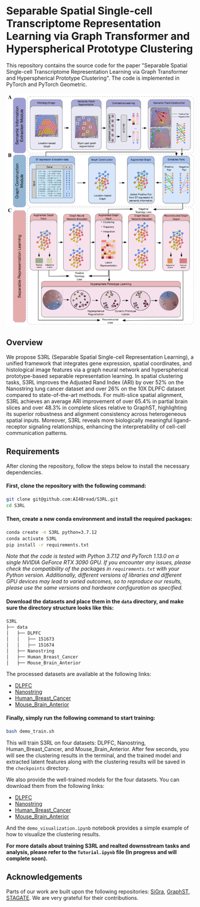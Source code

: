 # Separable Spatial Single-cell Transcriptome Representation Learning via Graph Transformer and Hyperspherical Prototype Clustering
This repository contains the source code for the paper "Separable Spatial Single-cell Transcriptome Representation Learning via Graph Transformer and Hyperspherical Prototype Clustering". The code is implemented in PyTorch and PyTorch Geometric.

![S3RL](./figs/overview.png)
## Overview
We propose S3RL (Separable Spatial Single-cell Representation Learning), a unified framework that integrates gene expression, spatial coordinates, and histological image features via a graph neural network and hyperspherical prototype-based separable representation learning. In spatial clustering tasks, S3RL improves the Adjusted Rand Index (ARI) by over 52\% on the Nanostring lung cancer dataset and over 26\% on the 10X DLPFC dataset compared to state-of-the-art methods. For multi-slice spatial alignment, S3RL achieves an average ARI improvement of over 65.4\% in partial brain slices and over 48.3\% in complete slices relative to GraphST, highlighting its superior robustness and alignment consistency across heterogeneous spatial inputs. Moreover, S3RL reveals more biologically meaningful ligand-receptor signaling relationships, enhancing the interpretability of cell-cell communication patterns.


## Requirements
After cloning the repository, follow the steps below to install the necessary dependencies. 
#### First, clone the repository with the following command:
```bash
git clone git@github.com:AI4Bread/S3RL.git
cd S3RL
```
#### Then, create a new conda environment and install the required packages:
```bash
conda create -n S3RL python=3.7.12
conda activate S3RL
pip install -r requirements.txt
```

*Note that the code is tested with Python 3.7.12 and PyTorch 1.13.0 on a single NVIDIA GeForce RTX 3090 GPU. If you encounter any issues, please check the compatibility of the packages in `requirements.txt` with your Python version. Additionally, different versions of libraries and different GPU devices may lead to varied outcomes, so to reproduce our results, please use the same versions and hardware configuration as specified.*

#### Download the datasets and place them in the `data` directory, and make sure the directory structure looks like this:
```
S3RL
├── data
│   ├── DLPFC
│   │   ├── 151673
│   │   ├── 151674
│   ├── Nanostring
│   ├── Human_Breast_Cancer
│   ├── Mouse_Brain_Anterior
```
The processed datasets are available at the following links:
- [DLPFC]()
- [Nanostring]()
- [Human_Breast_Cancer]()
- [Mouse_Brain_Anterior]()

#### Finally, simply run the following command to start training:
```bash
bash demo_train.sh
```
This will train S3RL on four datasets: DLPFC, Nanostring, Human_Breast_Cancer, and Mouse_Brain_Anterior. After few seconds, you will see the clustering results in the terminal, and the trained model and extracted latent features along with the clustering results will be saved in the `checkpoints` directory.

We also provide the well-trained models for the four datasets. You can download them from the following links:
- [DLPFC]()
- [Nanostring]()
- [Human_Breast_Cancer]()
- [Mouse_Brain_Anterior]()

And the `demo_visualization.ipynb` notebook provides a simple example of how to visualize the clustering results.

**For more datails about training S3RL and realted downsstream tasks and analysis, please refer to the `Tutorial.ipynb` file (In progress and will complete soon).**

## Acknowledgements
Parts of our work are built upon the following repositories: [SiGra](https://github.com/QSong-github/SiGra), [GraphST](https://github.com/JinmiaoChenLab/GraphST/blob/main/README.md?plain=1), [STAGATE](https://github.com/QIFEIDKN/STAGATE). We are very grateful for their contributions.